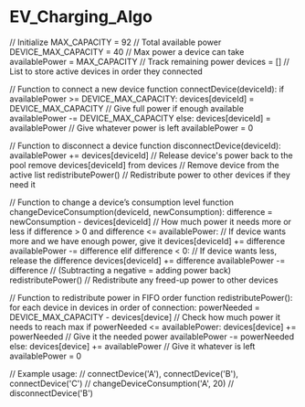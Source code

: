 # EV_Charging_Algo

// Initialize
MAX_CAPACITY = 92  // Total available power
DEVICE_MAX_CAPACITY = 40  // Max power a device can take
availablePower = MAX_CAPACITY  // Track remaining power
devices = []  // List to store active devices in order they connected

// Function to connect a new device
function connectDevice(deviceId):
    if availablePower >= DEVICE_MAX_CAPACITY:
        devices[deviceId] = DEVICE_MAX_CAPACITY  // Give full power if enough available
        availablePower -= DEVICE_MAX_CAPACITY
    else:
        devices[deviceId] = availablePower  // Give whatever power is left
        availablePower = 0

// Function to disconnect a device
function disconnectDevice(deviceId):
    availablePower += devices[deviceId]  // Release device's power back to the pool
    remove devices[deviceId] from devices  // Remove device from the active list
    redistributePower()  // Redistribute power to other devices if they need it

// Function to change a device’s consumption level
function changeDeviceConsumption(deviceId, newConsumption):
    difference = newConsumption - devices[deviceId]  // How much power it needs more or less
    if difference > 0 and difference <= availablePower:
        // If device wants more and we have enough power, give it
        devices[deviceId] += difference
        availablePower -= difference
    elif difference < 0:
        // If device wants less, release the difference
        devices[deviceId] += difference
        availablePower -= difference  // (Subtracting a negative = adding power back)
    redistributePower()  // Redistribute any freed-up power to other devices

// Function to redistribute power in FIFO order
function redistributePower():
    for each device in devices in order of connection:
        powerNeeded = DEVICE_MAX_CAPACITY - devices[device]  // Check how much power it needs to reach max
        if powerNeeded <= availablePower:
            devices[device] += powerNeeded  // Give it the needed power
            availablePower -= powerNeeded
        else:
            devices[device] += availablePower  // Give it whatever is left
            availablePower = 0

// Example usage:
// connectDevice('A'), connectDevice('B'), connectDevice('C')
// changeDeviceConsumption('A', 20)
// disconnectDevice('B')
